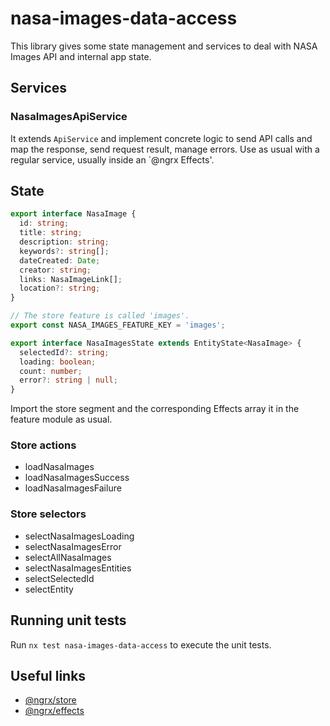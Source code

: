 # nasa-images-data-access

This library gives some state management and services to deal with NASA Images API and internal app state.

## Services

### NasaImagesApiService

It extends `ApiService` and implement concrete logic to send API calls and map the response, send request result, manage errors.
Use as usual with a regular service, usually inside an `@ngrx Effects'.

## State

```typescript
export interface NasaImage {
  id: string;
  title: string;
  description: string;
  keywords?: string[];
  dateCreated: Date;
  creator: string;
  links: NasaImageLink[];
  location?: string;
}

// The store feature is called 'images'.
export const NASA_IMAGES_FEATURE_KEY = 'images';

export interface NasaImagesState extends EntityState<NasaImage> {
  selectedId?: string;
  loading: boolean;
  count: number;
  error?: string | null;
}
```

Import the store segment and the corresponding Effects array it in the feature module as usual.

### Store actions

- loadNasaImages
- loadNasaImagesSuccess
- loadNasaImagesFailure

### Store selectors

- selectNasaImagesLoading
- selectNasaImagesError
- selectAllNasaImages
- selectNasaImagesEntities
- selectSelectedId
- selectEntity

## Running unit tests

Run `nx test nasa-images-data-access` to execute the unit tests.

## Useful links

- [@ngrx/store](https://ngrx.io/guide/store)
- [@ngrx/effects](https://ngrx.io/guide/effects)
